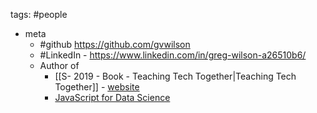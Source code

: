 tags: #people 
- meta
	- #github https://github.com/gvwilson
	- #LinkedIn - https://www.linkedin.com/in/greg-wilson-a26510b6/
	- Author of 
		- [[S- 2019 - Book - Teaching Tech Together|Teaching Tech Together]] - [website](http://teachtogether.tech/en/index.html)
		- [JavaScript for Data Science](http://js4ds.org/)